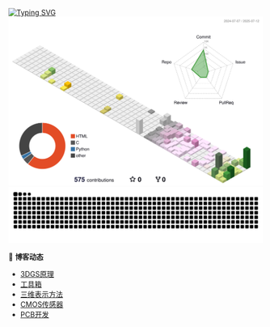 [![Typing SVG](https://readme-typing-svg.demolab.com?font=Ma+Shan+Zheng&size=40&duration=2998&pause=1000&color=47A042&center=true&vCenter=true&repeat=false&width=800&lines=%E8%BD%BB%E6%9D%BE%E5%8D%B3%E5%8D%95%E7%BA%AF%EF%BC%8C%E9%80%9F%E6%88%90%E5%8D%B3%E7%B2%BE%E5%87%86)](https://git.io/typing-svg)
![](profile-3d-contrib/profile-season-animate.svg)
<picture>
  <source media="(prefers-color-scheme: dark)" srcset="https://raw.githubusercontent.com/SparkyXXX/SparkyXXX/output/github-contribution-grid-snake-dark.svg">
  <source media="(prefers-color-scheme: light)" srcset="https://raw.githubusercontent.com/SparkyXXX/SparkyXXX/output/github-contribution-grid-snake.svg">
  <img alt="github contribution grid snake animation" src="https://raw.githubusercontent.com/Peter-JXL/Peter-JXL/output/github-contribution-grid-snake.svg">
</picture>

📕 **博客动态**
<!-- BLOG-POST-LIST:START -->
- [3DGS原理](https://hatrix.site/posts/3DGS%E5%8E%9F%E7%90%86/)
- [工具箱](https://hatrix.site/posts/%E5%B7%A5%E5%85%B7%E7%AE%B1/)
- [三维表示方法](https://hatrix.site/posts/%E4%B8%89%E7%BB%B4%E8%A1%A8%E7%A4%BA%E6%96%B9%E6%B3%95/)
- [CMOS传感器](https://hatrix.site/posts/CMOS%E4%BC%A0%E6%84%9F%E5%99%A8/)
- [PCB开发](https://hatrix.site/posts/PCB%E5%BC%80%E5%8F%91/)
<!-- BLOG-POST-LIST:END -->
